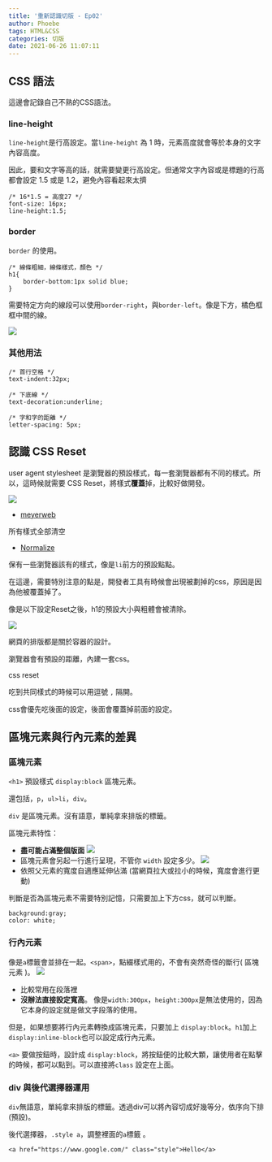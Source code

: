 ```yaml
---
title: '重新認識切版 - Ep02'
author: Phoebe
tags: HTML&CSS
categories: 切版
date: 2021-06-26 11:07:11
---
```

## CSS 語法

這邊會記錄自己不熟的CSS語法。


### line-height
`line-height`是行高設定。當`line-height` 為 1 時，元素高度就會等於本身的文字內容高度。

因此，要和文字等高的話，就需要變更行高設定。但通常文字內容或是標題的行高都會設定 1.5 或是 1.2，避免內容看起來太擠


<!--more-->
```css=
/* 16*1.5 = 高度27 */
font-size: 16px;
line-height:1.5;
```
### border

`border` 的使用。

```css=
/* 線條粗細，線條樣式，顏色 */
h1{
    border-bottom:1px solid blue;
}
```
需要特定方向的線段可以使用`border-right`，與`border-left`。像是下方，橘色框框中間的線。

![](https://i.imgur.com/NbN38iH.png)


### 其他用法
```css=
/* 首行空格 */
text-indent:32px;

/* 下底線 */
text-decoration:underline;

/* 字和字的距離 */
letter-spacing: 5px;
```


## 認識 CSS Reset 


user agent stylesheet 是瀏覽器的預設樣式，每一套瀏覽器都有不同的樣式。所以，這時候就需要 CSS Reset，將樣式**覆蓋**掉，比較好做開發。

![](https://i.imgur.com/3OEhCjo.png)


- [meyerweb](https://www.google.com/url?sa=t&rct=j&q=&esrc=s&source=web&cd=&cad=rja&uact=8&ved=2ahUKEwiIyZ_hqrXxAhWGLJQKHcISBuwQFnoECAQQAw&url=https%3A%2F%2Fmeyerweb.com%2Feric%2Ftools%2Fcss%2Freset%2F&usg=AOvVaw1Dwio6VXoB1mpU4IRAc69o)

所有樣式全部清空

- [Normalize](https://necolas.github.io/normalize.css/)

保有一些瀏覽器該有的樣式，像是`li`前方的預設點點。

在這邊，需要特別注意的點是，開發者工具有時候會出現被劃掉的css，原因是因為他被覆蓋掉了。

像是以下設定Reset之後，h1的預設大小與粗體會被清除。

![](https://i.imgur.com/80a82Lp.png)



網頁的排版都是關於容器的設計。

瀏覽器會有預設的距離，內建一套css。

css reset

吃到共同樣式的時候可以用逗號 `,` 隔開。

css會優先吃後面的設定，後面會覆蓋掉前面的設定。

## 區塊元素與行內元素的差異

### 區塊元素

`<h1>` 預設樣式 `display:block` 區塊元素。

還包括，`p`，`ul>li`，`div`。

`div` 是區塊元素。沒有語意，單純拿來排版的標籤。

區塊元素特性：

- **盡可能占滿整個版面**
![](https://i.imgur.com/z1xeLqA.png)
- 區塊元素會另起一行進行呈現，不管你 `width` 設定多少。
![](https://i.imgur.com/xJ63KAW.png)
- 依照父元素的寬度自適應延伸佔滿 (當網頁拉大或拉小的時候，寬度會進行更動)


判斷是否為區塊元素不需要特別記憶，只需要加上下方css，就可以判斷。

```css=
background:gray;
color: white;
```

### 行內元素

像是`a`標籤會並排在一起。`<span>`，點綴樣式用的，不會有突然奇怪的斷行( 區塊元素 )。
![](https://i.imgur.com/cDVCH67.png)

- 比較常用在段落裡
- **沒辦法直接設定寬高**。 像是`width:300px`，`height:300px`是無法使用的，因為它本身的設定就是做文字段落的使用。


但是，如果想要將行內元素轉換成區塊元素，只要加上 `display:block`。`h1`加上`display:inline-block`也可以設定成行內元素。

`<a>` 要做按鈕時，設計成 `display:block`，將按鈕便的比較大顆，讓使用者在點擊的時候，都可以點到。可以直接將`class` 設定在上面。

### div 與後代選擇器運用

`div`無語意，單純拿來排版的標籤。透過div可以將內容切成好幾等分，依序向下排(預設)。

後代選擇器，`.style a`，調整裡面的`a`標籤 。

```html=
<a href="https://www.google.com/" class="style">Hello</a>
```